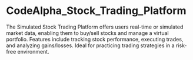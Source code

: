 # CodeAlpha_Stock_Trading_Platform
The Simulated Stock Trading Platform offers users real-time or simulated market data, enabling them to buy/sell stocks and manage a virtual portfolio. Features include tracking stock performance, executing trades, and analyzing gains/losses. Ideal for practicing trading strategies in a risk-free environment.

